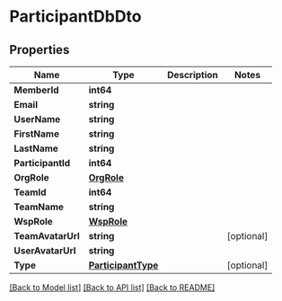 # ParticipantDbDto

## Properties

Name | Type | Description | Notes
------------ | ------------- | ------------- | -------------
**MemberId** | **int64** |  | 
**Email** | **string** |  | 
**UserName** | **string** |  | 
**FirstName** | **string** |  | 
**LastName** | **string** |  | 
**ParticipantId** | **int64** |  | 
**OrgRole** | [**OrgRole**](OrgRole.md) |  | 
**TeamId** | **int64** |  | 
**TeamName** | **string** |  | 
**WspRole** | [**WspRole**](WspRole.md) |  | 
**TeamAvatarUrl** | **string** |  | [optional] 
**UserAvatarUrl** | **string** |  | 
**Type** | [**ParticipantType**](ParticipantType.md) |  | [optional] 

[[Back to Model list]](../README.md#documentation-for-models) [[Back to API list]](../README.md#documentation-for-api-endpoints) [[Back to README]](../README.md)


